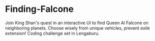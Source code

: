 # Finding-Falcone
Join King Shan's quest in an interactive UI to find Queen Al Falcone on neighboring planets. Choose wisely from unique vehicles, prevent exile extension! Coding challenge set in Lengaburu.
